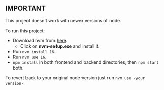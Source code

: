 ## IMPORTANT

This project doesn't work with newer versions of node.

To run this project: <br>

- Download nvm from [here](https://github.com/coreybutler/nvm-windows/releases).
  - Click on <b>nvm-setup.exe</b> and install it.
- Run `nvm install 16`.
- Run `nvm use 16`.
- `npm install` in both frontend and backend directories, then `npm start` both.

To revert back to your original node version just run `nvm use -your version-`.
